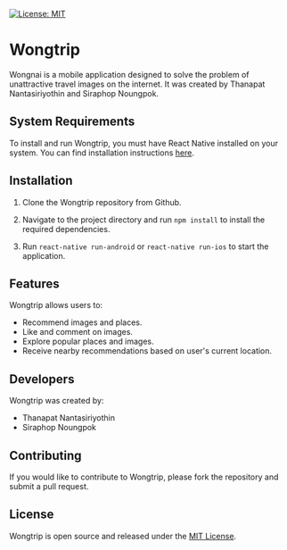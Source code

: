 [![License: MIT](https://img.shields.io/badge/License-MIT-yellow.svg)](https://opensource.org/licenses/MIT)
# Wongtrip

Wongnai is a mobile application designed to solve the problem of unattractive travel images on the internet. It was created by Thanapat Nantasiriyothin and Siraphop Noungpok.

## System Requirements

To install and run Wongtrip, you must have React Native installed on your system. You can find installation instructions [here](https://reactnative.dev/docs/environment-setup).

## Installation

1. Clone the Wongtrip repository from Github.

2. Navigate to the project directory and run `npm install` to install the required dependencies.

3. Run `react-native run-android` or `react-native run-ios` to start the application.

## Features

Wongtrip allows users to:

- Recommend images and places.
- Like and comment on images.
- Explore popular places and images.
- Receive nearby recommendations based on user's current location.


## Developers

Wongtrip was created by:

- Thanapat Nantasiriyothin
- Siraphop Noungpok

## Contributing

If you would like to contribute to Wongtrip, please fork the repository and submit a pull request.

## License

Wongtrip is open source and released under the [MIT License](LICENSE).
